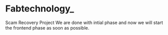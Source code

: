 # Fabtechnology_
Scam Recovery Project 
We are done with intial phase and now we will start the frontend phase as soon as possible.
